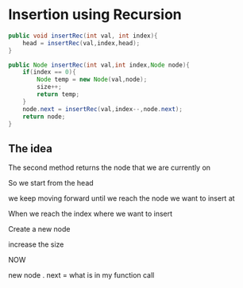# Insertion using Recursion

```java
public void insertRec(int val, int index){
	head = insertRec(val,index,head);
}

public Node insertRec(int val,int index,Node node){
	if(index == 0){
		Node temp = new Node(val,node);
		size++;
		return temp;
	}
	node.next = insertRec(val,index--,node.next);
	return node;
}
```

## The idea

The second method returns the node that we are currently on 

So we start from the head 

we keep moving forward until we reach the node we want to insert at 

When we reach the index where we want to insert 

Create a new node 

increase the size 

NOW 

new node . next = what is in my function call
